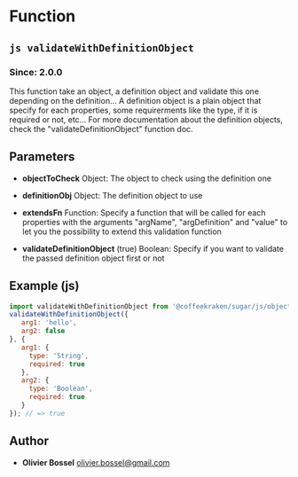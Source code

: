 
# Function


## ```js validateWithDefinitionObject ```
### Since: 2.0.0

This function take an object, a definition object and validate this one depending on the definition...
A definition object is a plain object that specify for each properties, some requirerments like the type, if it is required or not, etc...
For more documentation about the definition objects, check the "validateDefinitionObject" function doc.

## Parameters

- **objectToCheck**  Object: The object to check using the definition one

- **definitionObj**  Object: The definition object to use

- **extendsFn**  Function: Specify a function that will be called for each properties with the arguments "argName", "argDefinition" and "value" to let you the possibility to extend this validation function

- **validateDefinitionObject** (true) Boolean: Specify if you want to validate the passed definition object first or not



## Example (js)

```js
import validateWithDefinitionObject from '@coffeekraken/sugar/js/object/validateWithDefinitionObject';
validateWithDefinitionObject({
   arg1: 'hello',
   arg2: false
}, {
   arg1: {
     type: 'String',
     required: true
   },
   arg2: {
     type: 'Boolean',
     required: true
   }
}); // => true
```


## Author
- **Olivier Bossel** <a href="mailto:olivier.bossel@gmail.com">olivier.bossel@gmail.com</a> 



